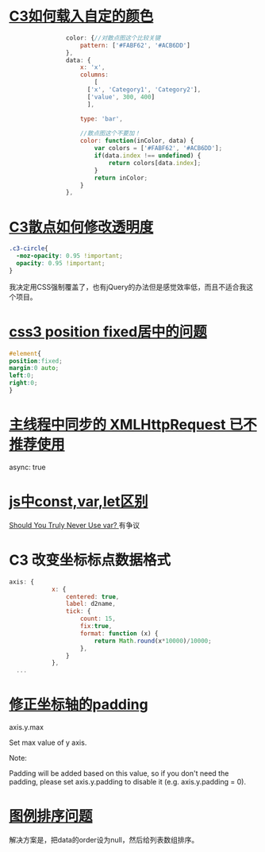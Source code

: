 # [C3如何载入自定的颜色](https://codepen.io/stefita/pen/RPWLWr)

```js
				color: {//对散点图这个比较关键
                    pattern: ['#FABF62', '#ACB6DD']
                },
                data: {
                    x: 'x',
                    columns:
                        [
                      ['x', 'Category1', 'Category2'],
                      ['value', 300, 400]
                      ],

                    type: 'bar',
                   
                    //散点图这个不要加！
                    color: function(inColor, data) {
                        var colors = ['#FABF62', '#ACB6DD'];
                        if(data.index !== undefined) {
                            return colors[data.index];
                        }
                        return inColor;
                    }
                },
```

# [C3散点如何修改透明度](https://github.com/c3js/c3/issues/1779)

```css
.c3-circle{
  -moz-opacity: 0.95 !important;
  opacity: 0.95 !important;
}
```

我决定用CSS强制覆盖了，也有jQuery的办法但是感觉效率低，而且不适合我这个项目。



# [css3 position fixed居中的问题](https://blog.csdn.net/xiebaochun/article/details/27679023)

```css
#element{
position:fixed;
margin:0 auto;
left:0;
right:0;
}
```

# [主线程中同步的 XMLHttpRequest 已不推荐使用](https://blog.csdn.net/lanyang123456/article/details/72578394)

async: true

# [js中const,var,let区别](https://www.cnblogs.com/ksl666/p/5944718.html) 		

[Should You Truly Never Use var? ](https://dev.to/johnwolfe820/should-you-never-truly-use-var-bdi)有争议

# C3 改变坐标标点数据格式

```js
axis: {
            x: {
                centered: true,
                label: d2name,
                tick: {
                    count: 15,
                    fix:true,
                    format: function (x) {
                        return Math.round(x*10000)/10000;
                    },
                }
            },
  ...
```

# [修正坐标轴的padding](https://c3js.org/reference.html#axis-y-max)
axis.y.max

Set max value of y axis.

Note:

Padding will be added based on this value, so if you don't need the padding, please set axis.y.padding to disable it (e.g. axis.y.padding = 0).

# [图例排序问题](https://github.com/c3js/c3/pull/2314)
解决方案是，把data的order设为null，然后给列表数组排序。
